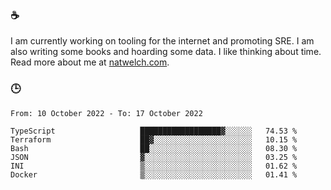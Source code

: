 ### ☕

I am currently working on tooling for the internet and promoting SRE. I am also writing some books and hoarding some data. I like thinking about time. Read more about me at [natwelch.com](https://natwelch.com).

### 🕒

<!--START_SECTION:waka-->

```text
From: 10 October 2022 - To: 17 October 2022

TypeScript                   ██████████████████▓░░░░░░   74.53 %
Terraform                    ██▓░░░░░░░░░░░░░░░░░░░░░░   10.15 %
Bash                         ██░░░░░░░░░░░░░░░░░░░░░░░   08.30 %
JSON                         ▓░░░░░░░░░░░░░░░░░░░░░░░░   03.25 %
INI                          ▒░░░░░░░░░░░░░░░░░░░░░░░░   01.62 %
Docker                       ▒░░░░░░░░░░░░░░░░░░░░░░░░   01.41 %
```

<!--END_SECTION:waka-->
